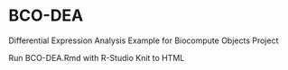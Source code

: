 # BCO-DEA
Differential Expression Analysis Example for Biocompute Objects Project

Run BCO-DEA.Rmd with R-Studio Knit to HTML